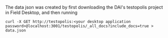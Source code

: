 The data json was created by first downloading the DAI's testopolis project in Field Desktop, and then running

```
curl -X GET http://testopolis:<your desktop application password>@localhost:3001/testopolis/_all_docs?include_docs=true > data.json
```